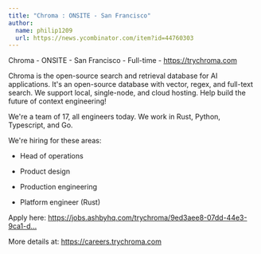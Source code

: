 ```yaml
---
title: "Chroma : ONSITE - San Francisco"
author:
  name: philip1209
  url: https://news.ycombinator.com/item?id=44760303
---
```


<JobNavigation />

Chroma - ONSITE - San Francisco - Full-time - <a href="https:&#x2F;&#x2F;trychroma.com" rel="nofollow">https:&#x2F;&#x2F;trychroma.com</a>

Chroma is the open-source search and retrieval database for AI applications.
It&#x27;s an open-source database with vector, regex, and full-text search. We support local, single-node, and cloud hosting. Help build the future of context engineering!

We&#x27;re a team of 17, all engineers today. We work in Rust, Python, Typescript, and Go.

We&#x27;re hiring for these areas:

- Head of operations

- Product design

- Production engineering

- Platform engineer (Rust)

Apply here: <a href="https:&#x2F;&#x2F;jobs.ashbyhq.com&#x2F;trychroma&#x2F;9ed3aee8-07dd-44e3-9ca1-dd1a3020fb6f?utm_source=xmKJgJQWpY" rel="nofollow">https:&#x2F;&#x2F;jobs.ashbyhq.com&#x2F;trychroma&#x2F;9ed3aee8-07dd-44e3-9ca1-d...</a>

More details at: <a href="https:&#x2F;&#x2F;careers.trychroma.com" rel="nofollow">https:&#x2F;&#x2F;careers.trychroma.com</a>
<JobApplication />
